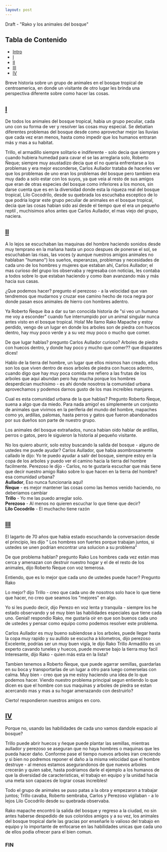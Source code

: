 ```yaml
---
layout: post
---
```


Draft - "Rako y los animales del bosque" 

## Tabla de Contenido
- [Intro](#table-of-contents)
- [I](#the-start)
- [II](#the-middle)
- [III](#the-middle2)
- [IV](#the-end)

Breve historia sobre un grupo de animales en el bosque tropícal de centroamerica, en donde un visitante de otro lugar les brinda una perspectiva diferente sobre como hacer las cosas.

## [I](#the-start)

De todos los animales del bosque tropical, habia un grupo peculiar, cada uno con su forma de ver y resolver las cosas muy especial.
Se debatian diferentes problemas del bosque desde como aprovechar mejor las lluvias que cada vez eran menos, hasta como impedir que los humanos entraran más y mas a su habitat.

Trillo, el armadillo siempre solitario e indiferente - solo decia que siempre y cuando hubiera humedad para cavar el se las arreglaria solo, Roberto Ñeque; siempre muy asustadizo decia que el no queria enfrentarse a los problemas y era mejor esconderse,  Carlos Aullador trataba de hacerles ver que los problemas de uno eran los problemas del bosque pero tambien era muy dado a solo estar con los suyos, ya que veia al resto de sus amigos que eran de otras especies del bosque como inferiores a los monos, sin darse cuenta que es en la diversidad donde esta la riqueza real del bosque tropical, Lilo Cocodrilo, desde su quebrada los escuchaba esceptico de lo que podria lograr este grupo peculiar de animales en el bosque tropical, decia que las cosas habian sido así desde el tiempo que el era un pequeño reptil , muchisimos años antes que Carlos Aullador, el mas viejo del grupo, naciera.

## [II](#the-middle)

A lo lejos se escuchaban las maquinas del hombre haciendo sonidos desde muy temprano en la mañana hasta un poco despues de ponerse el sol, se escuchaban las risas, las voces (y aunque nuestros amigos animales no hablaban "humano") los sueños, esperanzas, problemas y necesidades de cada uno de los hombres y mujeres que estaban ahí, Carlos Aullador; el mas curioso del grupo los observaba y regresaba con noticias, les contaba a todos sobre lo que estaban haciendo y como iban avanzando más y más hacia sus casas.

¿Que podemos hacer? pregunto el perezoso - a la velocidad que van tendremos que mudarnos y cruzar ese camino hecho de roca negra por donde pasan esos animales de hierro con hombres adentro.

Ya Roberto Ñeque iba a dar su tan conocida historia de "si veo un humano me voy a esconder" cuando fue interrumpido por un animal singular nunca antes visto en el bosque tropical.
Hola! Me llamo Rako Mapache y estoy perdido, vengo de un lugar en donde los arboles son de piedra con huecos dentro, hay muy poco verde y a su vez muy poco o mucho que comer.

De que lugar hablas? pregunto Carlos Aullador curioso? Arboles de piedra con huecos dentro, y donde hay poco y mucho que comer?? que disparates dices!

Hablo de la tierra del hombre, un lugar que ellos mismos han creado, ellos son los que viven dentro de esos arboles de piedra con huecos adentro, cuando digo que hay muy poca comida me refiero a las frutas de los arboles que aqui abundan pero hay mucha porque los hombres desperdician muchisimo - es ahi donde nosotros la comunidad urbana aprovechamos y podemos darnos gusto de los mas increibles manjares.

Cual es esta comunidad urbana de la que hablas? Pregunto Roberto Ñeque, suena a algo que da miedo.
Para nada amigo! es simplemente un conjunto de animales que vivimos en la periferia del mundo del hombre, mapaches como yo, ardillas, palomas, hasta perros y gatos que fueron abandonados por sus dueños son parte de nuestro grupo.

Los animales del bosque extrañados, nunca habian oido hablar de ardillas, perros o gatos, pero le siguieron la historia al pequeño visitante.

No los quiero aburrir, solo estoy buscando la salida del bosque - alguno de ustedes me puede ayudar?
Carlos Aullador, que habia asombrosamente callado le dijo: Yo te puedo ayudar a salir del bosque, siempre estoy en la copa de los arboles y puedo ver el camino hacia la tierra del hombre facilmente.
Perezoso le dijo - Carlos, no te gustaría escuchar que más tiene que decir nuestro amigo Rako sobre lo que hacen en la tierra del hombre? esa comunidad urbana?  
**Aullador**, Eso nunca funcionaría aquí!  
**Ñeque** - es mejor mantener las cosas como las hemos venido haciendo, no deberiamos cambiar  
**Trillo** - Yo me las puedo arreglar solo.  
**Perezoso** - Al menos no quieren escuchar lo que tiene que decir?  
**Lilo Cocodrilo** - El muchacho tiene razón  

## [III](#the-middle2)

El lagarto de 70 años que habia estado escuchando la conversacion desde el principio, les dijo " Los hombres son fuertes porque trabajan juntos, si ustedes se unen podrian encontrar una solucion a su problema"

De que problema hablan? pregunto Rako
Los hombres cada vez están mas cerca y amenazan con destruir nuestro hogar y el de el resto de los animales, dijo Roberto Ñeque con voz temerosa.  

Entiendo, que es lo mejor que cada uno de ustedes puede hacer? Pregunto Rako  

Lo mejor? dijo Trillo - creo que cada uno de nosotros solo hace lo que tiene que hacer, no creo que seamos los "mejores" en algo.

Yo si les puedo decir, dijo Perezo en voz lenta y tranquila - siempre los he estado observando y sé muy bien las habilidades especiales que tiene cada uno.
Genial! respondio Rako, me gustaría oir en que son buenos cada uno de ustedes y pensar como equipo como podemos resolver este problema.

Carlos Aullador es muy bueno subiendose a los arboles, puede llegar hasta la copa muy rapido y su aullido se escucha a kilometros, dijo perezoso
Excelente, podrías ser un muy buen vigía, le dijo Rako
Trillo Armadillo es un experto cavando tuneles y huecos, puede moverse bajo la tierra muy facil
Interesante, dijo Rako - quien más esta en la lista?

Tambien tenemos a Roberto Ñeque, que puede agarrar semillas, guardarlas en su boca y transportarlas de un lugar a otro para luego comerselas con calma.
Muy bien - creo que ya me estoy haciendo una idea de lo que podemos hacer.
Viendo nuestro problema principal segun entiendo lo que dicen es que el hombre con sus maquinas y arboles de piedra se estan acercando mas y mas a su hogar amenazando con destruirlo?

Cierto! respondieron nuestros amigos en coro.

## [IV](#the-end)

Porque no, usando las habilidades de cada uno vamos dandole espacio al bosque?

Trillo puede abrir huecos y ñeque puede plantar las semillas, mientras aullador y perezoso se aseguran que no haya hombres o maquinas que les pueda hacer daño.
Conforme pase el tiempo  nuevos arboles iran creciendo y si bien no podremos reponer el daño a la misma velocidad que el hombre destruye - al menos estamos asegurandonos de que nuevos arboles crecerán y quien sabe, hasta podriamos darle el ejemplo a los humanos de que la diversidad de caracteristicas, el trabajo en equipo y la unidad hacia una meta son capaces de lograr cosas increibles! 

Todo el grupo de animales se puso patas a la obra y empezaron a trabajar juntos; Trillo cavaba, Roberto sembraba, Carlos y Perezoso vigilaban - a lo lejos Lilo Cocodrilo desde su quebrada observaba.

Rako mapache encontró la salida del bosque y regreso a la ciudad, no sin antes haberse despedido de sus coloridos amigos y a su vez, los animales del bosque tropical darle las gracias por enseñarle lo valioso del trabajo en equipo y lo importante de enfocarse en las habilidades unicas que cada uno de ellos podia ofrecer para el bien comun.

### FIN

